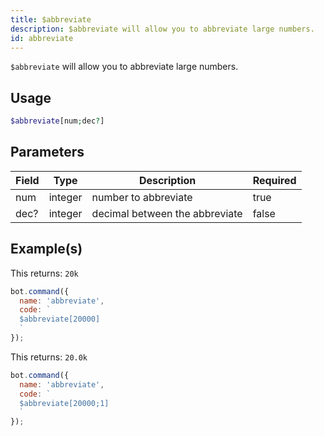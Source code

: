 ```yaml
---
title: $abbreviate
description: $abbreviate will allow you to abbreviate large numbers.
id: abbreviate
---
```


`$abbreviate` will allow you to abbreviate large numbers.

## Usage

```php
$abbreviate[num;dec?]
```

## Parameters 


| Field | Type    | Description                    | Required |
| ----- | ------- | ------------------------------ | -------- |
| num   | integer | number to abbreviate           | true      |
| dec?  | integer | decimal between the abbreviate | false       |

## Example(s)

This returns: `20k`

```javascript
bot.command({
  name: 'abbreviate',
  code: `
  $abbreviate[20000]
  `
});
```

This returns: `20.0k`

```javascript
bot.command({
  name: 'abbreviate',
  code: `
  $abbreviate[20000;1]
  `
});
```
